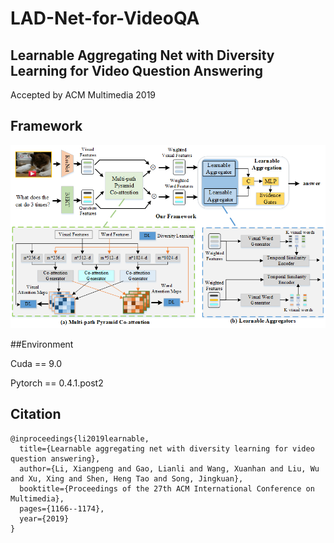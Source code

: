 # LAD-Net-for-VideoQA

## Learnable Aggregating Net with Diversity Learning for Video Question Answering

Accepted by ACM Multimedia 2019

## Framework

![framework](https://github.com/lixiangpengcs/LAD-Net-for-VideoQA/blob/master/framework.png)

##Environment

Cuda == 9.0

Pytorch == 0.4.1.post2

## Citation
```
@inproceedings{li2019learnable,
  title={Learnable aggregating net with diversity learning for video question answering},
  author={Li, Xiangpeng and Gao, Lianli and Wang, Xuanhan and Liu, Wu and Xu, Xing and Shen, Heng Tao and Song, Jingkuan},
  booktitle={Proceedings of the 27th ACM International Conference on Multimedia},
  pages={1166--1174},
  year={2019}
}
```
